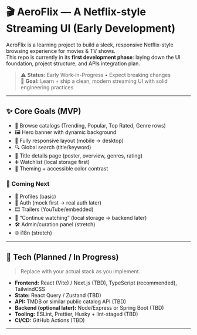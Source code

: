 # 🎬 AeroFlix — A Netflix-style Streaming UI (Early Development)

AeroFlix is a learning project to build a sleek, responsive Netflix-style browsing experience for movies & TV shows.  
This repo is currently in its **first development phase**: laying down the UI foundation, project structure, and APIs integration plan.

> ⚠️ **Status:** Early Work-in-Progress • Expect breaking changes  
> 🧪 **Goal:** Learn + ship a clean, modern streaming UI with solid engineering practices

---

## ✨ Core Goals (MVP)

- 🔎 Browse catalogs (Trending, Popular, Top Rated, Genre rows)
- 🖼️ Hero banner with dynamic background
- 📱 Fully responsive layout (mobile → desktop)
- 🔍 Global search (title/keyword)
- 📄 Title details page (poster, overview, genres, rating)
- ➕ Watchlist (local storage first)
- 🌙 Theming + accessible color contrast

### 🚧 Coming Next

- 👤 Profiles (basic)
- 🔐 Auth (mock first → real auth later)
- 🎞️ Trailers (YouTube/embedded)
- 🧠 “Continue watching” (local storage → backend later)
- 🛠️ Admin/curation panel (stretch)
- 🌐 i18n (stretch)

---

## 🧱 Tech (Planned / In Progress)

> Replace with your actual stack as you implement.

- **Frontend:** React (Vite) / Next.js (TBD), TypeScript (recommended), TailwindCSS
- **State:** React Query / Zustand (TBD)
- **API:** TMDB or similar public catalog API (TBD)
- **Backend (optional later):** Node/Express or Spring Boot (TBD)
- **Tooling:** ESLint, Prettier, Husky + lint-staged (TBD)
- **CI/CD:** GitHub Actions (TBD)

---



